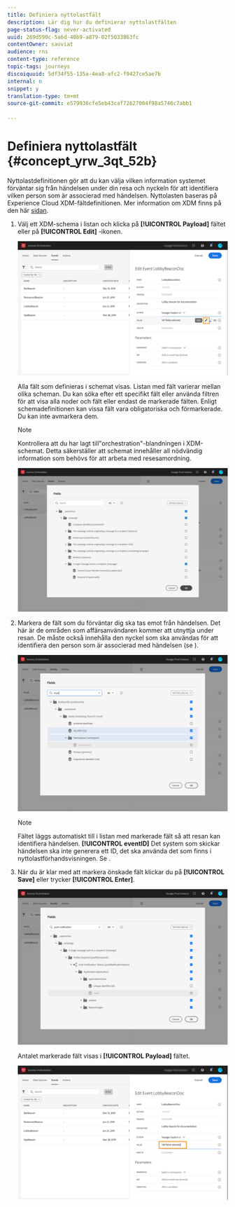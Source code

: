 ```yaml
---
title: Definiera nyttolastfält
description: Lär dig hur du definierar nyttolastfälten
page-status-flag: never-activated
uuid: 269d590c-5a6d-40b9-a879-02f5033863fc
contentOwner: sauviat
audience: rns
content-type: reference
topic-tags: journeys
discoiquuid: 5df34f55-135a-4ea8-afc2-f9427ce5ae7b
internal: n
snippet: y
translation-type: tm+mt
source-git-commit: e579936cfe5eb43caf72627004f98a5746c7abb1

---
```



# Definiera nyttolastfält {#concept_yrw_3qt_52b}

Nyttolastdefinitionen gör att du kan välja vilken information systemet förväntar sig från händelsen under din resa och nyckeln för att identifiera vilken person som är associerad med händelsen. Nyttolasten baseras på Experience Cloud XDM-fältdefinitionen. Mer information om XDM finns på den här [sidan](https://docs.adobe.com/content/help/en/experience-platform/xdm/home.html).

1. Välj ett XDM-schema i listan och klicka på **[!UICONTROL Payload]** fältet eller på **[!UICONTROL Edit]** -ikonen.

   ![](../assets/journey8.png)

   Alla fält som definieras i schemat visas. Listan med fält varierar mellan olika scheman. Du kan söka efter ett specifikt fält eller använda filtren för att visa alla noder och fält eller endast de markerade fälten. Enligt schemadefinitionen kan vissa fält vara obligatoriska och förmarkerade. Du kan inte avmarkera dem.

   >[!NOTE]
   >
   >Kontrollera att du har lagt till&quot;orchestration&quot;-blandningen i XDM-schemat. Detta säkerställer att schemat innehåller all nödvändig information som behövs för att arbeta med resesamordning.

   ![](../assets/journey9.png)

1. Markera de fält som du förväntar dig ska tas emot från händelsen. Det här är de områden som affärsanvändaren kommer att utnyttja under resan. De måste också innehålla den nyckel som ska användas för att identifiera den person som är associerad med händelsen (se [](../event/defining-the-event-key.md)).

   ![](../assets/journey10.png)

   >[!NOTE]
   >
   >Fältet läggs automatiskt till i listan med markerade fält så att resan kan identifiera händelsen. **[!UICONTROL eventID]** Det system som skickar händelsen ska inte generera ett ID, det ska använda det som finns i nyttolastförhandsvisningen. Se [](../event/previewing-the-payload.md).

1. När du är klar med att markera önskade fält klickar du på **[!UICONTROL Save]** eller trycker **[!UICONTROL Enter]**.

   ![](../assets/journey11.png)

   Antalet markerade fält visas i **[!UICONTROL Payload]** fältet.

   ![](../assets/journey12.png)
